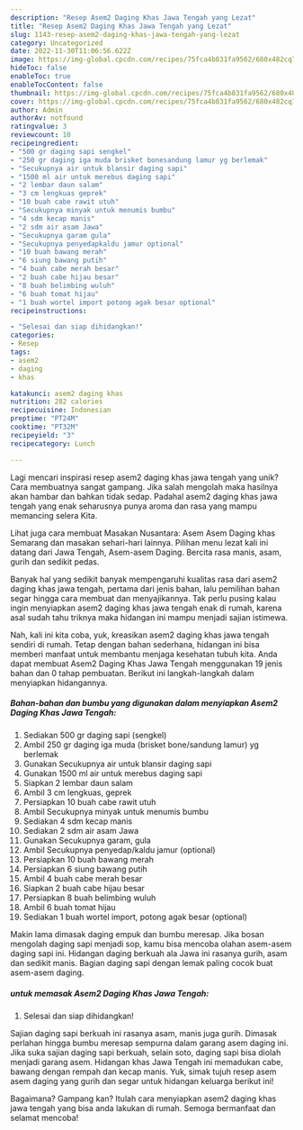 ```yaml
---
description: "Resep Asem2 Daging Khas Jawa Tengah yang Lezat"
title: "Resep Asem2 Daging Khas Jawa Tengah yang Lezat"
slug: 1143-resep-asem2-daging-khas-jawa-tengah-yang-lezat
category: Uncategorized
date: 2022-11-30T11:06:56.622Z
image: https://img-global.cpcdn.com/recipes/75fca4b831fa9562/680x482cq70/asem2-daging-khas-jawa-tengah-foto-resep-utama.jpg
hideToc: false
enableToc: true
enableTocContent: false
thumbnail: https://img-global.cpcdn.com/recipes/75fca4b831fa9562/680x482cq70/asem2-daging-khas-jawa-tengah-foto-resep-utama.jpg
cover: https://img-global.cpcdn.com/recipes/75fca4b831fa9562/680x482cq70/asem2-daging-khas-jawa-tengah-foto-resep-utama.jpg
author: Admin
authorAv: notfound
ratingvalue: 3
reviewcount: 10
recipeingredient:
- "500 gr daging sapi sengkel"
- "250 gr daging iga muda brisket bonesandung lamur yg berlemak"
- "Secukupnya air untuk blansir daging sapi"
- "1500 ml air untuk merebus daging sapi"
- "2 lembar daun salam"
- "3 cm lengkuas geprek"
- "10 buah cabe rawit utuh"
- "Secukupnya minyak untuk menumis bumbu"
- "4 sdm kecap manis"
- "2 sdm air asam Jawa"
- "Secukupnya garam gula"
- "Secukupnya penyedapkaldu jamur optional"
- "10 buah bawang merah"
- "6 siung bawang putih"
- "4 buah cabe merah besar"
- "2 buah cabe hijau besar"
- "8 buah belimbing wuluh"
- "6 buah tomat hijau"
- "1 buah wortel import potong agak besar optional"
recipeinstructions:

- "Selesai dan siap dihidangkan!"
categories:
- Resep
tags:
- asem2
- daging
- khas

katakunci: asem2 daging khas 
nutrition: 282 calories
recipecuisine: Indonesian
preptime: "PT24M"
cooktime: "PT32M"
recipeyield: "3"
recipecategory: Lunch

---
```





Lagi mencari inspirasi resep asem2 daging khas jawa tengah yang unik? Cara membuatnya sangat gampang. Jika salah mengolah maka hasilnya akan hambar dan bahkan tidak sedap. Padahal asem2 daging khas jawa tengah yang enak seharusnya punya aroma dan rasa yang mampu memancing selera Kita.





Lihat juga cara membuat Masakan Nusantara: Asem Asem Daging khas Semarang dan masakan sehari-hari lainnya. Pilihan menu lezat kali ini datang dari Jawa Tengah, Asem-asem Daging. Bercita rasa manis, asam, gurih dan sedikit pedas.

Banyak hal yang sedikit banyak mempengaruhi kualitas rasa dari asem2 daging khas jawa tengah, pertama dari jenis bahan, lalu pemilihan bahan segar hingga cara membuat dan menyajikannya. Tak perlu pusing kalau ingin menyiapkan asem2 daging khas jawa tengah enak di rumah, karena asal sudah tahu triknya maka hidangan ini mampu menjadi sajian istimewa.






Nah, kali ini kita coba, yuk, kreasikan asem2 daging khas jawa tengah sendiri di rumah. Tetap dengan bahan sederhana, hidangan ini bisa memberi manfaat untuk membantu menjaga kesehatan tubuh kita. Anda dapat membuat Asem2 Daging Khas Jawa Tengah menggunakan 19 jenis bahan dan 0 tahap pembuatan. Berikut ini langkah-langkah dalam menyiapkan hidangannya.

<!--inarticleads1-->

##### Bahan-bahan dan bumbu yang digunakan dalam menyiapkan Asem2 Daging Khas Jawa Tengah:

1. Sediakan 500 gr daging sapi (sengkel)
1. Ambil 250 gr daging iga muda (brisket bone/sandung lamur) yg berlemak
1. Gunakan Secukupnya air untuk blansir daging sapi
1. Gunakan 1500 ml air untuk merebus daging sapi
1. Siapkan 2 lembar daun salam
1. Ambil 3 cm lengkuas, geprek
1. Persiapkan 10 buah cabe rawit utuh
1. Ambil Secukupnya minyak untuk menumis bumbu
1. Sediakan 4 sdm kecap manis
1. Sediakan 2 sdm air asam Jawa
1. Gunakan Secukupnya garam, gula
1. Ambil Secukupnya penyedap/kaldu jamur (optional)
1. Persiapkan 10 buah bawang merah
1. Persiapkan 6 siung bawang putih
1. Ambil 4 buah cabe merah besar
1. Siapkan 2 buah cabe hijau besar
1. Persiapkan 8 buah belimbing wuluh
1. Ambil 6 buah tomat hijau
1. Sediakan 1 buah wortel import, potong agak besar (optional)


Makin lama dimasak daging empuk dan bumbu meresap. Jika bosan mengolah daging sapi menjadi sop, kamu bisa mencoba olahan asem-asem daging sapi ini. Hidangan daging berkuah ala Jawa ini rasanya gurih, asam dan sedikit manis. Bagian daging sapi dengan lemak paling cocok buat asem-asem daging. 

<!--inarticleads2-->

#####  untuk memasak Asem2 Daging Khas Jawa Tengah:


1. Selesai dan siap dihidangkan!

Sajian daging sapi berkuah ini rasanya asam, manis juga gurih. Dimasak perlahan hingga bumbu meresap sempurna dalam garang asem daging ini. Jika suka sajian daging sapi berkuah, selain soto, daging sapi bisa diolah menjadi garang asem. Hidangan khas Jawa Tengah ini memadukan cabe, bawang dengan rempah dan kecap manis. Yuk, simak tujuh resep asem asem daging yang gurih dan segar untuk hidangan keluarga berikut ini! 

Bagaimana? Gampang kan? Itulah cara menyiapkan asem2 daging khas jawa tengah yang bisa anda lakukan di rumah. Semoga bermanfaat dan selamat mencoba!
